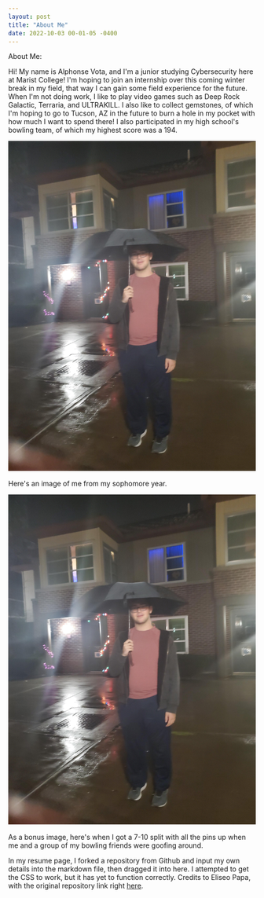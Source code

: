 ```yaml
---
layout: post
title: "About Me"
date: 2022-10-03 00-01-05 -0400
---
```



About Me:

Hi! My name is Alphonse Vota, and I'm a junior studying Cybersecurity here at Marist College! I'm hoping to join an internship over this coming winter break in my field, that way I can gain some field experience for the future. When I'm not doing work, I like to play video games such as Deep Rock Galactic, Terraria, and ULTRAKILL. I also like to collect gemstones, of which I'm hoping to go to Tucson, AZ in the future to burn a hole in my pocket with how much I want to spend there! I also participated in my high school's bowling team, of which my highest score was a 194.

![img-description](https://github.com/AlphonseVotaIV/system-design-project-1/blob/main/Images/20211206_174610.jpg?raw=true)

Here's an image of me from my sophomore year. 

![img-description](https://github.com/AlphonseVotaIV/system-design-project-1/blob/main/Images/20211206_174610.jpg?raw=true)

As a bonus image, here's when I got a 7-10 split with all the pins up when me and a group of my bowling friends were goofing around.

In my resume page, I forked a repository from Github and input my own details into the markdown file, then dragged it into here. I attempted to get the CSS to work, but it has yet to function correctly. Credits to Eliseo Papa, with the original repository link right <a href="(https://github.com/elipapa/markdown-cv)">here</a>.